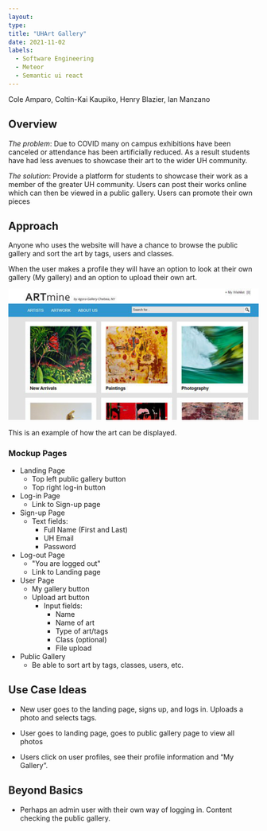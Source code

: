 ```yaml
---
layout: 
type: 
title: "UHArt Gallery"
date: 2021-11-02
labels:
  - Software Engineering
  - Meteor
  - Semantic ui react
---
```

Cole Amparo, Coltin-Kai Kaupiko, Henry Blazier, Ian Manzano

## Overview
*The problem*: Due to COVID many on campus exhibitions have been canceled or attendance has been artificially reduced. As a result students have had less avenues to showcase their art to the wider UH community.

*The solution*: Provide a platform for students to showcase their work as a member of the greater UH community. Users can post their works online which can then be viewed in a public gallery. Users can promote their own pieces


## Approach
Anyone who uses the website will have a chance to browse the public gallery and sort the art by tags, users and classes.

When the user makes a profile they will have an option to look at their own gallery (My gallery) and an option to upload their own art. 

<img class="ui image" src="../images/UHArtExample.jpeg">

This is an example of how the art can be displayed.

### Mockup Pages

- Landing Page
  - Top left public gallery button
  - Top right log-in button
- Log-in Page
  - Link to Sign-up page 
- Sign-up Page
  - Text fields:
    - Full Name (First and Last)
    - UH Email
    - Password
- Log-out Page
  - "You are logged out"
  - Link to Landing page
- User Page
  - My gallery button
  - Upload art button 
    - Input fields:
      - Name 
      - Name of art
      - Type of art/tags
      - Class (optional)
      - File upload
- Public Gallery
  - Be able to sort art by tags, classes, users, etc.

## Use Case Ideas
- New user goes to the landing page, signs up, and logs in. Uploads a photo and selects tags.

- User goes to landing page, goes to public gallery page to view all photos

- Users click on user profiles, see their profile information and “My Gallery”.

## Beyond Basics
- Perhaps an admin user with their own way of logging in. Content checking the public gallery.

